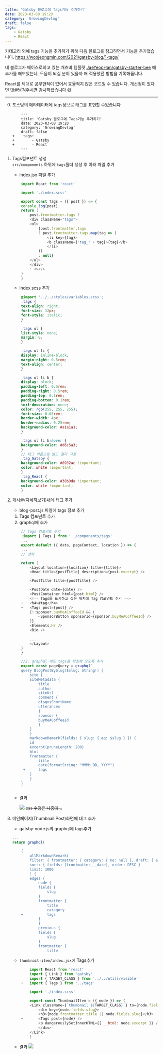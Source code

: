 ```yaml
---
title: 'Gatsby 블로그에 Tags기능 추가하기'
date: 2023-03-08 19:20
category: 'GrowingDevlog'
draft: false
tags:
    - Gatsby
    - React
---
```


카테고리 외에 tags 기능을 추가하기 위해 다음 블로그를 참고하면서 기능을 추가했습니다.
https://woojeongmin.com/2021/gatsby-blog/1-tags/

내 블로그가 베이스로하고 있는 개츠비 템플릿 [JaeYeopHan/gatsby-starter-bee](https://github.com/JaeYeopHan/gatsby-starter-bee)
에 추가를 해보았는데, 도움이 되실 분이 있을까 해 적용했던 방법을 기록해둡니다.  

React를 제대로 공부한적이 없어서 효율적지 않은 코드일 수 있습니다. 개선점이 있다면 댓글남겨주시면 감사하겠습니다 😅

---

0. 포스팅의 메타데이터에 tags정보로 태그를 표현할 수있습니다
    ```
        ---
        title: 'Gatsby 블로그에 Tags기능 추가하기'
        date: 2023-03-08 19:20
        category: 'GrowingDevlog'
        draft: false
    +    tags:
    +        - Gatsby
    +        - React
        ---

    ```  


1. Tags컴포넌트 생성  
    `src/components` 하위에 `tags`폴더 생성 후 아래 파일 추가   
    * index.jsx 파일 추가
    ```js
        import React from 'react'

        import './index.scss'

        export const Tags = ({ post }) => {
        console.log(post);
        return (
            post.frontmatter.tags ? 
            <div className="tags">
            <ul>
                {post.frontmatter.tags
                ? post.frontmatter.tags.map(tag => (
                    <li key={tag}>
                    <b className={'tag_' + tag}>{tag}</b>
                    </li>
                ))
                : null}
            </ul>
            </div> 
            : <></>
        )
        }
    ```

    * index.scss 추가
    ```scss
        @import '../../styles/variables.scss';
        .tags {
        text-align: right;
        font-size: 12px;
        font-style: italic;
        }

        .tags ul {
        list-style: none;
        margin: 0;
        }

        .tags ul li {
        display: inline-block;
        margin-right: 0.5rem;
        text-align: center;
        }

        .tags ul li b {
        display: block;
        padding-left: 0.5rem;
        padding-right: 0.5rem;
        padding-top: 0.1rem;
        padding-bottom: 0.1rem;
        text-decoration: none;
        color: rgb(255, 255, 255);
        font-size: 0.65rem;
        border-width: 4px;
        border-radius: 0.25rem;
        background-color: #a1a1a1;
        }

        .tags ul li b:hover {
        background-color: #d6c5a3;
        }
        // 태그 이름으로 별도 컬러 지정
        .tag_Gatsby {
        background-color: #8932ac !important;
        color: white !important;
        }
        .tag_React {
        background-color: #38b9da !important;
        color: white !important;
        }
    ```


2. 게시글(자세히보기)내에 태그 추가
    * blog-post.js 파일에 tags 정보 추가
    1. Tags 컴포넌트 추가
    2. graphql에 추가
    ```js
        // Tags 컴포넌트 추가
        +import { Tags } from '../components/tags'
        ...
        export default ({ data, pageContext, location }) => {
        ...
        // 생략

        return (
            <Layout location={location} title={title}>
            <Head title={postTitle} description={post.excerpt} />

            <PostTitle title={postTitle} />

            <PostDate date={date} />
            <PostContainer html={post.html} />
            <!-- Tags를 표시하고 싶은 위치에 Tag 컴포넌트 추가 -->
        +   <h4>#tag</h4>
        +   <Tags post={post} />
            {!!sponsor.buyMeACoffeeId && (
                <SponsorButton sponsorId={sponsor.buyMeACoffeeId} />
            )}
            <Elements.Hr />
            <Bio />
            
            ...
            </Layout>
        )
        }

        //2. graphql 에도 tags를 파싱해 오도록 추가
        export const pageQuery = graphql`
        query BlogPostBySlug($slug: String!) {
            site {
            siteMetadata {
                title
                author
                siteUrl
                comment {
                disqusShortName
                utterances
                }
                sponsor {
                buyMeACoffeeId
                }
            }
            }
            markdownRemark(fields: { slug: { eq: $slug } }) {
            id
            excerpt(pruneLength: 280)
            html
            frontmatter {
                title
                date(formatString: "MMMM DD, YYYY")
         +      tags
            }
            }
        }
        `
    ```
    
    * 결과    

        ![](./images/tag추가_자세히보기.png)
         ~~css 수정은 나중에 ..~~



3. 메인페이지(Thumbnail Post)화면에 태그 추가
    * gatsby-node.js의 graphql에 tags추가
    ```js
    ...
    return graphql(
        `
        {
            allMarkdownRemark(
            filter: { frontmatter: { category: { ne: null }, draft: { eq: false } } }
            sort: { fields: [frontmatter___date], order: DESC }
            limit: 1000
            ) {
            edges {
                node {
                fields {
                    slug
                }
                frontmatter {
                    title
                    category
        +           tags
                }
                }
                previous {
                fields {
                    slug
                }
                frontmatter {
                    title
    ```

    * `thumbnail-item/index.jsx`에 Tags추가
    ```js
            import React from 'react'
            import { Link } from 'gatsby'
            import { TARGET_CLASS } from '../../utils/visible'
        +   import { Tags } from '../tags'

            import './index.scss'

            export const ThumbnailItem = ({ node }) => (
            <Link className={`thumbnail ${TARGET_CLASS}`} to={node.fields.slug}>
                <div key={node.fields.slug}>
                <h3>{node.frontmatter.title || node.fields.slug}</h3>
        +       <Tags post={node} />
                <p dangerouslySetInnerHTML={{ __html: node.excerpt }} />
                </div>
            </Link>
            )
    ```

    * 결과
        ![](./images/tag추가_메인섬네일.png)

